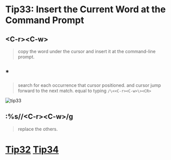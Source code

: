 # Tip33: Insert the Current Word at the Command Prompt

## &lt;C-r&gt;&lt;C-w&gt;
>copy the word under the cursor and insert it at the command-line prompt.

## *
>search for each occurrence that cursor positioned. and cursor jump forward to the next match.
>equal to typing `/\<<C-r><C-w>\><CR>`

![tip33](images/tip33.png)

## :%s//&lt;C-r&gt;&lt;C-w&gt;/g
>replace the others.

# [Tip32](tip32.md) [Tip34](tip34.md)
